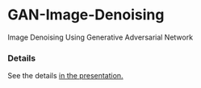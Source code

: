 # GAN-Image-Denoising
Image Denoising Using  Generative Adversarial Network

### Details
See the details [in the presentation.](presentation.pdf)